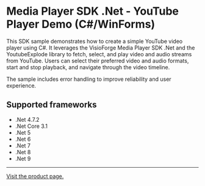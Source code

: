 ﻿# Media Player SDK .Net - YouTube Player Demo (C#/WinForms)

This SDK sample demonstrates how to create a simple YouTube video player using C#. It leverages the VisioForge Media Player SDK .Net and the YoutubeExplode library to fetch, select, and play video and audio streams from YouTube. Users can select their preferred video and audio formats, start and stop playback, and navigate through the video timeline.

The sample includes error handling to improve reliability and user experience.

## Supported frameworks

* .Net 4.7.2
* .Net Core 3.1
* .Net 5
* .Net 6
* .Net 7
* .Net 8
* .Net 9

---

[Visit the product page.](https://www.visioforge.com/media-player-sdk-net)
